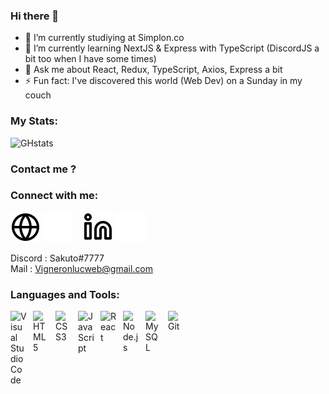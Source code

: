 ### Hi there 👋

- 🔭 I’m currently studiying at Simplon.co
- 🌱 I’m currently learning NextJS & Express with TypeScript (DiscordJS a bit too when I have some times)
- 💬 Ask me about React, Redux, TypeScript, Axios, Express a bit
- ⚡ Fun fact: I've discovered this world (Web Dev) on a Sunday in my couch

### My Stats:
![GHstats](https://github-readme-stats.vercel.app/api?username=SakouDev&show_icons=true)

### Contact me ?



### Connect with me:

[![img_contact](./img/globe-light.svg)](estcequecestbientotleweekend.fr/#gh-light-mode-only)
[![img_contact](./img/globe-dark.svg)](estcequecestbientotleweekend.fr/#gh-dark-mode-only)
&nbsp;&nbsp;
[![img_contact](./img/linkedin-light.svg)](https://www.linkedin.com/in/vigneronluc//#gh-light-mode-only)
[![img_contact](./img/linkedin-dark.svg)](https://www.linkedin.com/in/vigneronluc//#gh-dark-mode-only)

Discord : Sakuto#7777\
Mail : Vigneronlucweb@gmail.com


### Languages and Tools:

<img align="left" alt="Visual Studio Code" width="26px" src="https://cdn.jsdelivr.net/gh/devicons/devicon/icons/vscode/vscode-original.svg" style="padding-right:10px;" />
<img align="left" alt="HTML5" width="26px" src="https://cdn.jsdelivr.net/gh/devicons/devicon/icons/html5/html5-original.svg" style="padding-right:10px;" />
<img align="left" alt="CSS3" width="26px" src="https://cdn.jsdelivr.net/gh/devicons/devicon/icons/css3/css3-original.svg" style="padding-right:10px;" />
<img align="left" alt="JavaScript" width="26px" src="https://cdn.jsdelivr.net/gh/devicons/devicon/icons/javascript/javascript-original.svg" style="padding-right:10px;" />
<img align="left" alt="React" width="26px" src="https://cdn.jsdelivr.net/gh/devicons/devicon/icons/react/react-original.svg" style="padding-right:10px;" />
<img align="left" alt="Node.js" width="26px" src="https://cdn.jsdelivr.net/gh/devicons/devicon/icons/nodejs/nodejs-original.svg" style="padding-right:10px;" />
<img align="left" alt="MySQL" width="26px" src="https://cdn.jsdelivr.net/gh/devicons/devicon/icons/mysql/mysql-original.svg" style="padding-right:10px;" />
<img align="left" alt="Git" width="26px" src="https://cdn.jsdelivr.net/gh/devicons/devicon/icons/git/git-original.svg" style="padding-right:10px;" />
